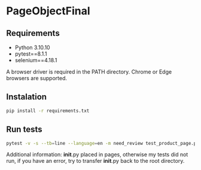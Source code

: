 # PageObjectFinal

## Requirements
- Python 3.10.10
- pytest==8.1.1
- selenium==4.18.1

A browser driver is required in the PATH directory. Chrome or Edge browsers are supported.

## Instalation

```bash
pip install -r requirements.txt
```
## Run tests

```bash
pytest -v -s --tb=line --language=en -m need_review test_product_page.py
```
Additional information:
__init__.py placed in pages, otherwise my tests did not run, if you have an error, try to transfer __init__.py back to the root directory.
